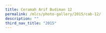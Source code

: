 ```yaml
---
title: Ceramah Arif Budiman 12
permalink: /mlcs/photo-gallery/2015/cab-12/
description: ""
third_nav_title: "2015"
---
```

